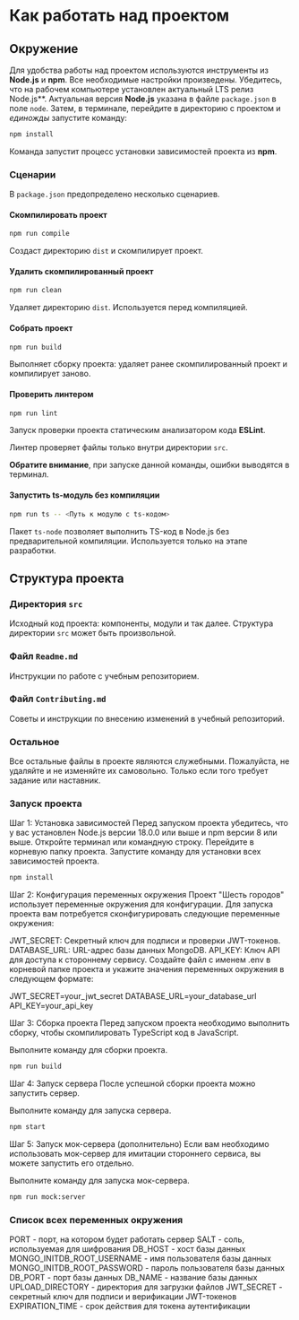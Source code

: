 # Как работать над проектом

## Окружение

Для удобства работы над проектом используются инструменты из **Node.js** и **npm**. Все необходимые настройки произведены. Убедитесь, что на рабочем компьютере установлен актуальный LTS релиз Node.js**. Актуальная версия **Node.js** указана в файле `package.json` в поле `node`. Затем, в терминале, перейдите в директорию с проектом и _единожды_ запустите команду:

```bash
npm install
```

Команда запустит процесс установки зависимостей проекта из **npm**.

### Сценарии

В `package.json` предопределено несколько сценариев.

#### Скомпилировать проект

```bash
npm run compile
```

Создаст директорию `dist` и скомпилирует проект.

#### Удалить скомпилированный проект

```bash
npm run clean
```

Удаляет директорию `dist`. Используется перед компиляцией.

#### Собрать проект

```bash
npm run build
```

Выполняет сборку проекта: удаляет ранее скомпилированный проект и компилирует заново.

#### Проверить линтером

```bash
npm run lint
```

Запуск проверки проекта статическим анализатором кода **ESLint**.

Линтер проверяет файлы только внутри директории `src`.

**Обратите внимание**, при запуске данной команды, ошибки выводятся в терминал.

#### Запустить ts-модуль без компиляции

```bash
npm run ts -- <Путь к модулю с ts-кодом>
```

Пакет `ts-node` позволяет выполнить TS-код в Node.js без предварительной компиляции. Используется только на этапе разработки.


## Структура проекта

### Директория `src`

Исходный код проекта: компоненты, модули и так далее. Структура директории `src` может быть произвольной.

### Файл `Readme.md`

Инструкции по работе с учебным репозиторием.

### Файл `Contributing.md`

Советы и инструкции по внесению изменений в учебный репозиторий.

### Остальное

Все остальные файлы в проекте являются служебными. Пожалуйста, не удаляйте и не изменяйте их самовольно. Только если того требует задание или наставник.

### Запуск проекта

Шаг 1: Установка зависимостей
Перед запуском проекта убедитесь, что у вас установлен Node.js версии 18.0.0 или выше и npm версии 8 или выше.
Откройте терминал или командную строку.
Перейдите в корневую папку проекта.
Запустите команду для установки всех зависимостей проекта.
```bash
npm install 
```

Шаг 2: Конфигурация переменных окружения
Проект "Шесть городов" использует переменные окружения для конфигурации. Для запуска проекта вам потребуется сконфигурировать следующие переменные окружения:

JWT_SECRET: Секретный ключ для подписи и проверки JWT-токенов.
DATABASE_URL: URL-адрес базы данных MongoDB.
API_KEY: Ключ API для доступа к стороннему сервису.
Создайте файл с именем .env в корневой папке проекта и укажите значения переменных окружения в следующем формате:

JWT_SECRET=your_jwt_secret
DATABASE_URL=your_database_url
API_KEY=your_api_key

Шаг 3: Сборка проекта
Перед запуском проекта необходимо выполнить сборку, чтобы скомпилировать TypeScript код в JavaScript.

Выполните команду для сборки проекта.
```bash
npm run build
```

Шаг 4: Запуск сервера
После успешной сборки проекта можно запустить сервер.

Выполните команду для запуска сервера.
```bash
npm start
```

Шаг 5: Запуск мок-сервера (дополнительно)
Если вам необходимо использовать мок-сервер для имитации стороннего сервиса, вы можете запустить его отдельно.

Выполните команду для запуска мок-сервера.
```bash
npm run mock:server
```

### Список всех переменных окружения 

PORT - порт, на котором будет работать сервер
SALT - соль, используемая для шифрования
DB_HOST - хост базы данных
MONGO_INITDB_ROOT_USERNAME - имя пользователя базы данных
MONGO_INITDB_ROOT_PASSWORD - пароль пользователя базы данных
DB_PORT - порт базы данных
DB_NAME - название базы данных
UPLOAD_DIRECTORY - директория для загрузки файлов
JWT_SECRET - секретный ключ для подписи и верификации JWT-токенов
EXPIRATION_TIME - срок действия для токена аутентификации